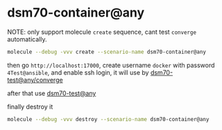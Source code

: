 # dsm70-container@any

NOTE: only support molecule `create` sequence, cant test `converge` automatically.

```bash
molecule --debug -vvv create --scenario-name dsm70-container@any
```

then go `http://localhost:17000`, create username `docker` with password `4Test@ansible`,
and enable ssh login, it will use by [dsm70-test@any/converge](../dsm70-test@any/converge.yml)

after that use [dsm70-test@any](../dsm70-test@any/README.md)


finally destroy it

```bash
molecule --debug -vvv destroy --scenario-name dsm70-container@any
```
